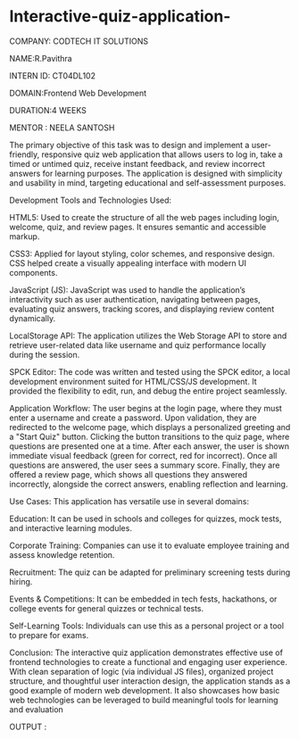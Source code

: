 # Interactive-quiz-application-

COMPANY: CODTECH IT SOLUTIONS

NAME:R.Pavithra

INTERN ID: CT04DL102

DOMAIN:Frontend Web Development

DURATION:4 WEEKS

MENTOR : NEELA SANTOSH

The primary objective of this task was to design and implement a user-friendly, responsive quiz web application that allows users to log in, take a timed or untimed quiz, receive instant feedback, and review incorrect answers for learning purposes. The application is designed with simplicity and usability in mind, targeting educational and self-assessment purposes.

Development Tools and Technologies Used:

HTML5: Used to create the structure of all the web pages including login, welcome, quiz, and review pages. It ensures semantic and accessible markup.

CSS3: Applied for layout styling, color schemes, and responsive design. CSS helped create a visually appealing interface with modern UI components.

JavaScript (JS): JavaScript was used to handle the application’s interactivity such as user authentication, navigating between pages, evaluating quiz answers, tracking scores, and displaying review content dynamically.

LocalStorage API: The application utilizes the Web Storage API to store and retrieve user-related data like username and quiz performance locally during the session.

SPCK Editor: The code was written and tested using the SPCK editor, a local development environment suited for HTML/CSS/JS development. It provided the flexibility to edit, run, and debug the entire project seamlessly.


Application Workflow:
The user begins at the login page, where they must enter a username and create a password. Upon validation, they are redirected to the welcome page, which displays a personalized greeting and a "Start Quiz" button. Clicking the button transitions to the quiz page, where questions are presented one at a time. After each answer, the user is shown immediate visual feedback (green for correct, red for incorrect). Once all questions are answered, the user sees a summary score. Finally, they are offered a review page, which shows all questions they answered incorrectly, alongside the correct answers, enabling reflection and learning.

Use Cases:
This application has versatile use in several domains:

Education: It can be used in schools and colleges for quizzes, mock tests, and interactive learning modules.

Corporate Training: Companies can use it to evaluate employee training and assess knowledge retention.

Recruitment: The quiz can be adapted for preliminary screening tests during hiring.

Events & Competitions: It can be embedded in tech fests, hackathons, or college events for general quizzes or technical tests.

Self-Learning Tools: Individuals can use this as a personal project or a tool to prepare for exams.


Conclusion:
The interactive quiz application demonstrates effective use of frontend technologies to create a functional and engaging user experience. With clean separation of logic (via individual JS files), organized project structure, and thoughtful user interaction design, the application stands as a good example of modern web development. It also showcases how basic web technologies can be leveraged to build meaningful tools for learning and evaluation

OUTPUT : 
